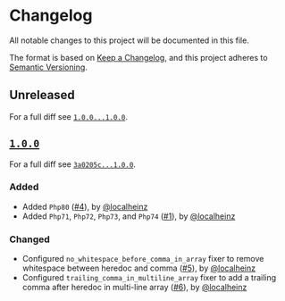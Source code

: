 # Changelog

All notable changes to this project will be documented in this file.

The format is based on [Keep a Changelog](https://keepachangelog.com/en/1.0.0/), and this project adheres to [Semantic Versioning](https://semver.org/spec/v2.0.0.html).

## Unreleased

For a full diff see [`1.0.0...1.0.0`][1.0.0...main].

## [`1.0.0`][1.0.0]

For a full diff see [`3a0205c...1.0.0`][3a0205c...1.0.0].

### Added

* Added `Php80` ([#4]), by [@localheinz]
* Added `Php71`, `Php72`, `Php73`, and `Php74` ([#1]), by [@localheinz]

### Changed

* Configured `no_whitespace_before_comma_in_array` fixer to remove whitespace between heredoc and comma ([#5]), by [@localheinz]
* Configured `trailing_comma_in_multiline_array` fixer to add a trailing comma after heredoc in multi-line array ([#6]), by [@localheinz]

[1.0.0]: https://github.com/hks-systeme/php-cs-fixer-config/releases/tag/1.0.0

[3a0205c...1.0.0]: https://github.com/hks-systeme/php-cs-fixer-config/compare/3a0205c...1.0.0
[1.0.0...main]: https://github.com/hks-systeme/php-cs-fixer-config/compare/1.0.0...main

[#1]: https://github.com/hks-systeme/php-cs-fixer-config/pull/1
[#4]: https://github.com/hks-systeme/php-cs-fixer-config/pull/4
[#5]: https://github.com/hks-systeme/php-cs-fixer-config/pull/5
[#6]: https://github.com/hks-systeme/php-cs-fixer-config/pull/6

[@localheinz]: https://github.com/localheinz
